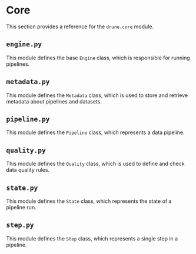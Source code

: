 # Core

This section provides a reference for the `drune.core` module.

## `engine.py`

This module defines the base `Engine` class, which is responsible for running pipelines.

## `metadata.py`

This module defines the `Metadata` class, which is used to store and retrieve metadata about pipelines and datasets.

## `pipeline.py`

This module defines the `Pipeline` class, which represents a data pipeline.

## `quality.py`

This module defines the `Quality` class, which is used to define and check data quality rules.

## `state.py`

This module defines the `State` class, which represents the state of a pipeline run.

## `step.py`

This module defines the `Step` class, which represents a single step in a pipeline.
